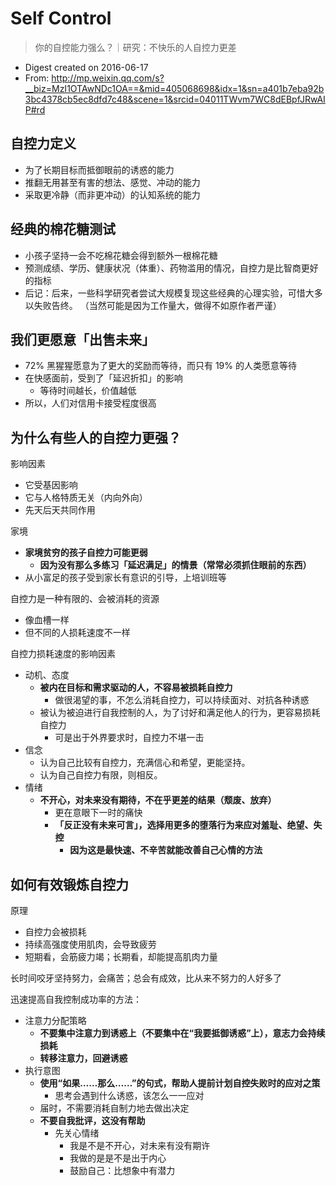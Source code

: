 # Self Control

> 你的自控能力强么？｜研究：不快乐的人自控力更差

- Digest created on 2016-06-17
- From: http://mp.weixin.qq.com/s?__biz=MzI1OTAwNDc1OA==&mid=405068698&idx=1&sn=a401b7eba92b3bc4378cb5ec8dfd7c48&scene=1&srcid=04011TWvm7WC8dEBpfJRwAIP#rd

## 自控力定义

- 为了长期目标而抵御眼前的诱惑的能力
- 推翻无用甚至有害的想法、感觉、冲动的能力
- 采取更冷静（而非更冲动）的认知系统的能力

## 经典的棉花糖测试

- 小孩子坚持一会不吃棉花糖会得到额外一根棉花糖
- 预测成绩、学历、健康状况（体重）、药物滥用的情况，自控力是比智商更好的指标
- 后记：后来，一些科学研究者尝试大规模复现这些经典的心理实验，可惜大多以失败告终。
    （当然可能是因为工作量大，做得不如原作者严谨）

## 我们更愿意「出售未来」

- 72% 黑猩猩愿意为了更大的奖励而等待，而只有 19% 的人类愿意等待
- 在快感面前，受到了「延迟折扣」的影响
    - 等待时间越长，价值越低
- 所以，人们对信用卡接受程度很高

## 为什么有些人的自控力更强？

影响因素

- 它受基因影响
- 它与人格特质无关（内向外向）
- 先天后天共同作用

家境

- __家境贫穷的孩子自控力可能更弱__
    - __因为没有那么多练习「延迟满足」的情景（常常必须抓住眼前的东西）__
- 从小富足的孩子受到家长有意识的引导，上培训班等

自控力是一种有限的、会被消耗的资源

- 像血槽一样
- 但不同的人损耗速度不一样

自控力损耗速度的影响因素

- 动机、态度
    - __被内在目标和需求驱动的人，不容易被损耗自控力__
        - 做很渴望的事，不怎么消耗自控力，可以持续面对、对抗各种诱惑
    - 被认为被迫进行自我控制的人，为了讨好和满足他人的行为，更容易损耗自控力
        - 可是出于外界要求时，自控力不堪一击
- 信念
    - 认为自己比较有自控力，充满信心和希望，更能坚持。
    - 认为自己自控力有限，则相反。
- 情绪
    - __不开心，对未来没有期待，不在乎更差的结果（颓废、放弃）__
        - 更在意眼下一时的痛快
        - __「反正没有未来可言」，选择用更多的堕落行为来应对羞耻、绝望、失控__
            - __因为这是最快速、不辛苦就能改善自己心情的方法__

## 如何有效锻炼自控力

原理

- 自控力会被损耗
- 持续高强度使用肌肉，会导致疲劳
- 短期看，会筋疲力竭；长期看，却能提高肌肉力量

长时间咬牙坚持努力，会痛苦；总会有成效，比从来不努力的人好多了

迅速提高自我控制成功率的方法：

- 注意力分配策略
    - __不要集中注意力到诱惑上（不要集中在“我要抵御诱惑”上），意志力会持续损耗__
    - __转移注意力，回避诱惑__
- 执行意图
    - __使用“如果……那么……”的句式，帮助人提前计划自控失败时的应对之策__
        - 思考会遇到什么诱惑，该怎么一一应对
    - 届时，不需要消耗自制力地去做出决定
    - __不要自我批评，这没有帮助__
        - 先关心情绪
            - 我是不是不开心，对未来有没有期许
            - 我做的是是不是出于内心
            - 鼓励自己：比想象中有潜力
